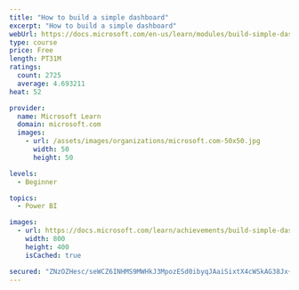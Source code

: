 ```yaml
---
title: "How to build a simple dashboard"
excerpt: "How to build a simple dashboard"
webUrl: https://docs.microsoft.com/en-us/learn/modules/build-simple-dashboard/
type: course
price: Free
length: PT31M
ratings:
  count: 2725
  average: 4.693211
heat: 52

provider:
  name: Microsoft Learn
  domain: microsoft.com
  images:
    - url: /assets/images/organizations/microsoft.com-50x50.jpg
      width: 50
      height: 50

levels:
  - Beginner

topics:
  - Power BI

images:
  - url: https://docs.microsoft.com/learn/achievements/build-simple-dashboard-social.png
    width: 800
    height: 400
    isCached: true

secured: "ZNzOZHesc/seWCZ6INHMS9MWHkJ3MpozESd0ibyqJAaiSixtX4cWSkAG38Jx+HNKRNhaPTf8QradwiyOCm7Mozj5X3j7drqyFsbbnB6VOyDUR+81F3H51I8DnNmzlru7or74vb2wT5Bhtx+ErMj3qdUS6HFZ62bjjo0uB0RTLR0SqtBqr9rgljlUcSQgPO7cR11Q7Hzl+YuPYBbDaMjydzmVR4zxJgFJFyWF8g7Mj4a9Q5J0P1LpzpAp0+NNUMyqkNQRS9PxlEe/sLEdQHFQ7o9f0PCT/gdKDKnUL8b3CvT3UaYFFnenUpYejitYBBJGiTW9RYCUfzYneKGScwJOXty/qmv/bHa+OspHA4YzLq85yJbRCg6Pxt0T8GlStvflZYjrSoWryuzqy0k+tVnfaUZeRtHNJXh765+bUIUfzdI=;96eTojlbl8Jp50MyYTPO+w=="
---
```


